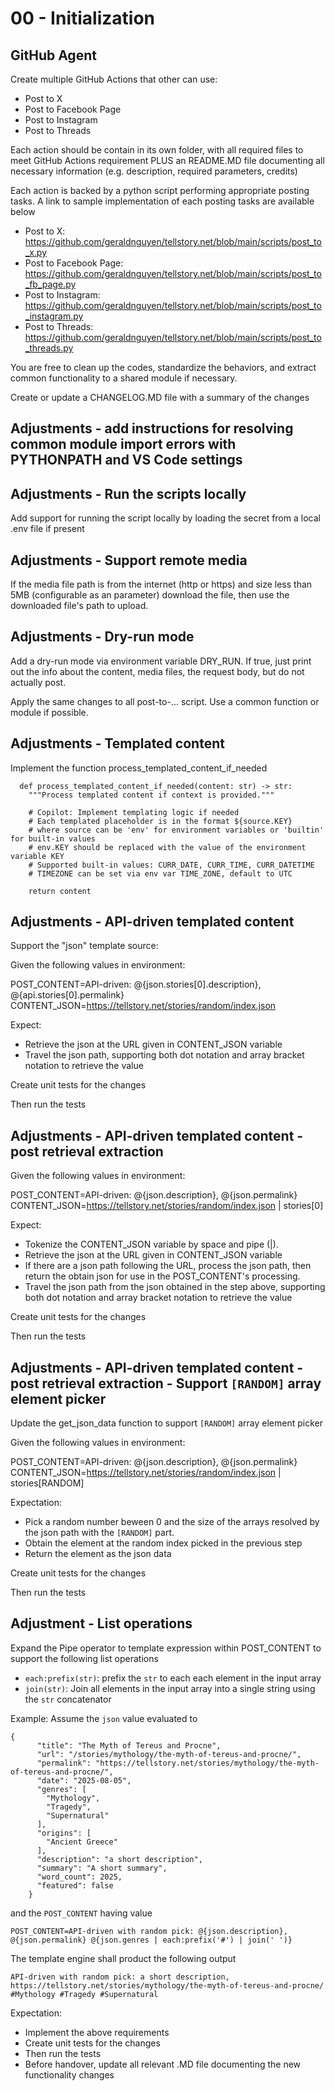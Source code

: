 # 00 - Initialization

## GitHub Agent

Create multiple GitHub Actions that other can use:
- Post to X
- Post to Facebook Page
- Post to Instagram
- Post to Threads

Each action should be contain in its own folder, with all required files to meet GitHub Actions requirement PLUS an README.MD file documenting all necessary information (e.g. description, required parameters, credits)

Each action is backed by a python script performing appropriate posting tasks. A link to sample implementation of each posting tasks are available below
- Post to X: https://github.com/geraldnguyen/tellstory.net/blob/main/scripts/post_to_x.py
- Post to Facebook Page: https://github.com/geraldnguyen/tellstory.net/blob/main/scripts/post_to_fb_page.py
- Post to Instagram: https://github.com/geraldnguyen/tellstory.net/blob/main/scripts/post_to_instagram.py
- Post to Threads: https://github.com/geraldnguyen/tellstory.net/blob/main/scripts/post_to_threads.py

You are free to clean up the codes, standardize the behaviors, and extract common functionality to a shared module if necessary.

Create or update a CHANGELOG.MD file with a summary of the changes

## Adjustments - add instructions for resolving common module import errors with PYTHONPATH and VS Code settings 

## Adjustments - Run the scripts locally

Add support for running the script locally by loading the secret from a local .env file if present

## Adjustments - Support remote media

If the media file path is from the internet (http or https) and size less than 5MB (configurable as an parameter) download the file, then use the downloaded file's path to upload.

## Adjustments - Dry-run mode

Add a dry-run mode via environment variable DRY_RUN. If true, just print out the info about the content, media files, the request body, but do not actually post.

Apply the same changes to all post-to-... script. Use a common function or module if possible.


## Adjustments - Templated content

Implement the function process_templated_content_if_needed

```
  def process_templated_content_if_needed(content: str) -> str:
    """Process templated content if context is provided."""
    
    # Copilot: Implement templating logic if needed
    # Each templated placeholder is in the format ${source.KEY}
    # where source can be 'env' for environment variables or 'builtin' for built-in values
    # env.KEY should be replaced with the value of the environment variable KEY
    # Supported built-in values: CURR_DATE, CURR_TIME, CURR_DATETIME
    # TIMEZONE can be set via env var TIME_ZONE, default to UTC

    return content
```

## Adjustments - API-driven templated content

Support the "json" template source:

Given the following values in environment:

POST_CONTENT=API-driven: @{json.stories[0].description}, @{api.stories[0].permalink}
CONTENT_JSON=https://tellstory.net/stories/random/index.json

Expect:
- Retrieve the json at the URL given in CONTENT_JSON variable
- Travel the json path, supporting both dot notation and array bracket notation to retrieve the value

Create unit tests for the changes

Then run the tests


## Adjustments - API-driven templated content - post retrieval extraction

Given the following values in environment:

POST_CONTENT=API-driven: @{json.description}, @{json.permalink}
CONTENT_JSON=https://tellstory.net/stories/random/index.json | stories[0]


Expect:
- Tokenize the CONTENT_JSON variable by space and pipe (|). 
- Retrieve the json at the URL given in CONTENT_JSON variable
- If there are a json path following the URL, process the json path, then return the obtain json for use in the POST_CONTENT's processing.
- Travel the json path from the json obtained in the step above, supporting both dot notation and array bracket notation to retrieve the value

Create unit tests for the changes

Then run the tests

## Adjustments - API-driven templated content - post retrieval extraction - Support `[RANDOM]` array element picker

Update the get_json_data function to support `[RANDOM]` array element picker

Given the following values in environment:

POST_CONTENT=API-driven: @{json.description}, @{json.permalink}
CONTENT_JSON=https://tellstory.net/stories/random/index.json | stories[RANDOM]

Expectation:
- Pick a random number beween 0 and the size of the arrays resolved by the json path with the `[RANDOM]` part.
- Obtain the element at the random index picked in the previous step
- Return the element as the json data

Create unit tests for the changes

Then run the tests

## Adjustment - List operations

Expand the Pipe operator to template expression within POST_CONTENT to support the following list operations
- `each:prefix(str)`: prefix the `str` to each each element in the input array
- `join(str)`: Join all elements in the input array into a single string using the `str` concatenator


Example: Assume the `json` value evaluated to

```
{
      "title": "The Myth of Tereus and Procne",
      "url": "/stories/mythology/the-myth-of-tereus-and-procne/",
      "permalink": "https://tellstory.net/stories/mythology/the-myth-of-tereus-and-procne/",
      "date": "2025-08-05",
      "genres": [
        "Mythology",
        "Tragedy",
        "Supernatural"
      ],
      "origins": [
        "Ancient Greece"
      ],
      "description": "a short description",
      "summary": "A short summary",
      "word_count": 2025,
      "featured": false
    }
```

and the `POST_CONTENT` having value

```
POST_CONTENT=API-driven with random pick: @{json.description}, @{json.permalink} @{json.genres | each:prefix('#') | join(' ')}
```

The template engine shall product the following output

```
API-driven with random pick: a short description, https://tellstory.net/stories/mythology/the-myth-of-tereus-and-procne/ #Mythology #Tragedy #Supernatural
```

Expectation:
- Implement the above requirements
- Create unit tests for the changes
- Then run the tests
- Before handover, update all relevant .MD file documenting the new functionality changes
